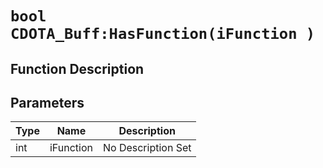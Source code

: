 # `bool CDOTA_Buff:HasFunction(iFunction )`
## Function Description

## Parameters
Type|Name|Description
--|--|--
int|iFunction|No Description Set
